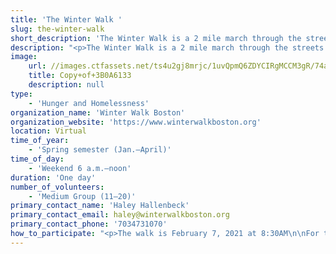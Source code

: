 ```yaml
---
title: 'The Winter Walk '
slug: the-winter-walk
short_description: 'The Winter Walk is a 2 mile march through the streets of Boston during one the coldest month of the winter'
description: "<p>The Winter Walk is a 2 mile march through the streets of Boston during one the coldest month of the winter, shoulder to shoulder as a housed and unhoused community. Following the Walk, participants gather on Copley Plaza for a breakfast and to hear stories. All event volunteers will have the opportunity to join the community breakfast at the end of the Walk and engage with both Walk participants and homeless attendees, while still getting to learn about all the amazing partner organizations. \n The hope for 2021 is to hold an in-person, live event that is safe and follows Covid-19 protocols. We will also host a virtual event. The event is suitable for all ages - bring the whole family and help build the next generation of social justice warriors! We welcome individuals, families, and groups.  Anyone under 18 will need to be accompanied by an adult guardian or school/program chaperone who has been given permission to oversee youth.  </p>"
image:
    url: //images.ctfassets.net/ts4u2gj8mrjc/1uvQpmQ6ZDYCIRgMCCM3gR/74a78797c5bb6e5256e0d0e35462669a/Copy_of_3B0A6133.jpg
    title: Copy+of+3B0A6133
    description: null
type:
    - 'Hunger and Homelessness'
organization_name: 'Winter Walk Boston'
organization_website: 'https://www.winterwalkboston.org'
location: Virtual
time_of_year:
    - 'Spring semester (Jan.–April)'
time_of_day:
    - 'Weekend 6 a.m.–noon'
duration: 'One day'
number_of_volunteers:
    - 'Medium Group (11–20)'
primary_contact_name: 'Haley Hallenbeck'
primary_contact_email: haley@winterwalkboston.org
primary_contact_phone: '7034731070'
how_to_participate: "<p>The walk is February 7, 2021 at 8:30AM\n\nFor the event in February, volunteer roles include set up and breakdown, greeting and info support, registration support, food and beverage support, walk route support, and photo area volunteers. We usually ask volunteers to be with us from 7am to about 11:30am, though often volunteers are able to be done early, and we can accommodate needs for those who can&rsquo;t arrive as early. To register to volunteer please visit www.winterwalkboston.org/volunteer.  </p>"
---
```

